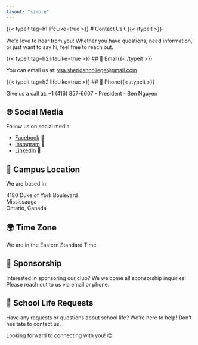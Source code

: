 ```yaml
---
layout: "simple"
---
```


<div class="full-width">
    {{< typeit 
        tag=h1
        lifeLike=true
    >}}
# Contact Us  📞 {{< /typeit >}}
</div>

We'd love to hear from you! Whether you have questions, need information, or just want to say hi, feel free to reach out.

<div class="full-width">
    {{< typeit 
        tag=h2
        lifeLike=true
    >}}
## 📧 Email{{< /typeit >}}
</div>

You can email us at: [vsa.sheridancollege@gmail.com](mailto:vsa.sheridancollege@gmail.com)

<div class="full-width">
    {{< typeit 
        tag=h2
        lifeLike=true
    >}}
## 📱 Phone{{< /typeit >}}
</div>

Give us a call at: +1 (416) 857-6607 - President - Ben Nguyen



## 🌐 Social Media

Follow us on social media:
- [Facebook](https://facebook.com/VSA.Sheridan) 📘
- [Instagram](https://instagram.com/vietnam.sheridancollege) 📸
- [LinkedIn](https://linkedin.com/company/sheridan-vietnamese-students%e2%80%99-association) 💼


## 📍 Campus Location

We are based in:    
    
4180 Duke of York Boulevard   
Mississauga  
Ontario, Canada  

## 🌍 Time Zone
We are in the Eastern Standard Time

## 🤝 Sponsorship

Interested in sponsoring our club? We welcome all sponsorship inquiries! Please reach out to us via email or phone.

## 🏫 School Life Requests

Have any requests or questions about school life? We're here to help! Don't hesitate to contact us.

Looking forward to connecting with you! 😊